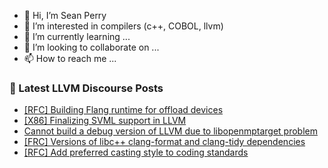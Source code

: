 - 👋 Hi, I’m Sean Perry
- 👀 I’m interested in compilers (c++, COBOL, llvm)
- 🌱 I’m currently learning ...
- 💞️ I’m looking to collaborate on ...
- 📫 How to reach me ...

<!---
s66perry/s66perry is a ✨ special ✨ repository because its `README.md` (this file) appears on your GitHub profile.
You can click the Preview link to take a look at your changes.
--->
### 📕 Latest LLVM Discourse Posts

<!-- DISCOURSE-LLVM:START -->
- [[RFC] Building Flang runtime for offload devices](https://discourse.llvm.org/t/rfc-building-flang-runtime-for-offload-devices/70787#post_12)
- [[X86] Finalizing SVML support in LLVM](https://discourse.llvm.org/t/x86-finalizing-svml-support-in-llvm/70977#post_1)
- [Cannot build a debug version of LLVM due to libopenmptarget problem](https://discourse.llvm.org/t/cannot-build-a-debug-version-of-llvm-due-to-libopenmptarget-problem/70851#post_6)
- [[FRC] Versions of libc++ clang-format and clang-tidy dependencies](https://discourse.llvm.org/t/frc-versions-of-libc-clang-format-and-clang-tidy-dependencies/70953#post_3)
- [[RFC] Add preferred casting style to coding standards](https://discourse.llvm.org/t/rfc-add-preferred-casting-style-to-coding-standards/70793#post_5)
<!-- DISCOURSE-LLVM:END -->
